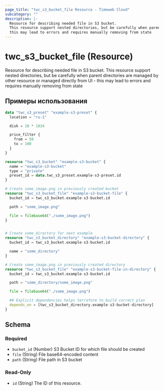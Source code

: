 ```yaml
---
page_title: "twc_s3_bucket_file Resource - Timeweb Cloud"
subcategory: ""
description: |-
  Resource for describing needed file in S3 bucket.
  This resource support nested directories, but be carefully when parent directories are managed by other resource or managed directly from UI -
  this may lead to errors and requires manually removing from state
---
```


# twc_s3_bucket_file (Resource)

Resource for describing needed file in S3 bucket.
This resource support nested directories, but be carefully when parent directories are managed by other resource or managed directly from UI -
this may lead to errors and requires manually removing from state

## Примеры использования

```terraform
data "twc_s3_preset" "example-s3-preset" {
  location = "ru-1"

  disk = 10 * 1024

  price_filter {
    from = 50
    to = 100
  }
}

resource "twc_s3_bucket" "example-s3-bucket" {
  name = "example-s3-bucket"
  type = "private"
  preset_id = data.twc_s3_preset.example-s3-preset.id
}

# Create some_image.png in previously created bucket
resource "twc_s3_bucket_file" "example-s3-bucket-file" {
  bucket_id = twc_s3_bucket.example-s3-bucket.id

  path = "some_image.png"

  file = filebase64("./some_image.png")
}


# Create some_directory for next example
resource "twc_s3_bucket_directory" "example-s3-bucket-directory" {
  bucket_id = twc_s3_bucket.example-s3-bucket.id

  name = "some_directory"
}

# Create some_image.png in previously created directory
resource "twc_s3_bucket_file" "example-s3-bucket-file-in-directory" {
  bucket_id = twc_s3_bucket.example-s3-bucket.id

  path = "some_directory/some_image.png"

  file = filebase64("./some_image.png")

  ## Explicit dependencies helps terraform to build correct plan
  depends_on = [twc_s3_bucket_directory.example-s3-bucket-directory]
}
```
<!-- schema generated by tfplugindocs -->
## Schema

### Required

- `bucket_id` (Number) S3 Bucket ID for which file should be created
- `file` (String) File base64-encoded content
- `path` (String) File path in S3 bucket

### Read-Only

- `id` (String) The ID of this resource.

